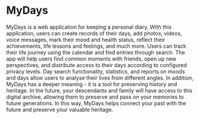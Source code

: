 # MyDays
  MyDays is a web application for keeping a personal diary. With this application, users can create records of their days, add photos, videos, voice messages, mark their mood and health status, reflect their achievements, life lessons and feelings, and much more.
  Users can track their life journey using the calendar and find entries through search. The app will help users find common moments with friends, open up new perspectives, and distribute access to their days according to configured privacy levels. Day search functionality, statistics, and reports on moods and days allow users to analyse their lives from different angles.
  In addition, MyDays has a deeper meaning - it is a tool for preserving history and heritage. In the future, your descendants and family will have access to this digital archive, allowing them to preserve and pass on your memories to future generations. In this way, MyDays helps connect your past with the future and preserve your valuable heritage.
